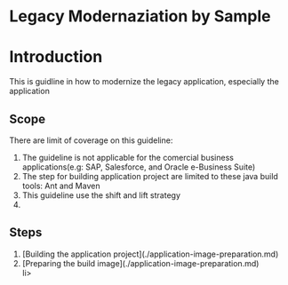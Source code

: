 # Legacy Modernaziation by Sample
# Introduction
This is guidline in how to modernize the legacy application, especially the application

## Scope
There are limit of coverage on this guideline:
<ol>
   <li>The guideline is not applicable for the comercial business applications(e.g: SAP, Salesforce, and Oracle e-Business Suite)</li>
   <li>The step for building application project are limited to these java build tools: Ant and Maven</li>
   <li>This guideline use the shift and lift strategy<li>
</ol>

## Steps
<ol>
  <li>[Building the application project](./application-image-preparation.md)</li>
  <li>[Preparing the build image](./application-image-preparation.md)</li>
li>
</ol>